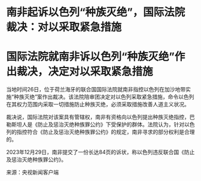 # 南非起诉以色列“种族灭绝”，国际法院裁决：对以采取紧急措施

# 国际法院就南非诉以色列“种族灭绝”作出裁决，决定对以采取紧急措施

当地时间26日，位于荷兰海牙的联合国国际法院就南非指控以色列在加沙地带实施“种族灭绝”案作出裁决。该法院陪审团决定对以色列采取紧急措施，命令以色列在其权力范围内采取一切措施防止种族灭绝，必须采取措施改善人道主义状况。

裁决说，国际法院对该案具有管辖权，南非有资格向以色列提出种族灭绝指控，巴勒斯坦人是《防止及惩治灭绝种族罪公约》下受保护的群体。法院认为，针对以色列的指控符合《防止及惩治灭绝种族罪公约》的规定，南非寻求的部分权利是合理的。

2023年12月29日，南非提交了一份长达84页的诉状，称以色列违反联合国《防止及惩治灭绝种族罪公约》。

来源：央视新闻客户端


